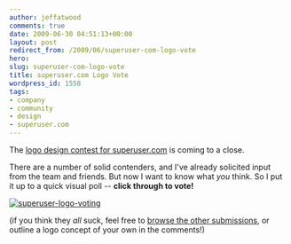 ```yaml
---
author: jeffatwood
comments: true
date: 2009-06-30 04:51:13+00:00
layout: post
redirect_from: /2009/06/superuser-com-logo-vote
hero: 
slug: superuser-com-logo-vote
title: superuser.com Logo Vote
wordpress_id: 1558
tags:
- company
- community
- design
- superuser.com
---
```



The [logo design contest for superuser.com](http://blog.stackoverflow.com/2009/06/logo-design-contest-for-superuser-com/) is coming to a close.



There are a number of solid contenders, and I've already solicited input from the team and friends. But now I want to know what _you_ think. So I put it up to a quick visual poll -- **click through to vote!**



[![superuser-logo-voting](https://i.stack.imgur.com/h00vV.png)](http://www.pollsb.com/polls/p2131264-logo_works_best_superuser_com)



(if you think they _all_ suck, feel free to [browse the other submissions](http://www.crowdspring.com/projects/graphic_design/logo/logo_for_superuser_com), or outline a logo concept of your own in the comments!)

